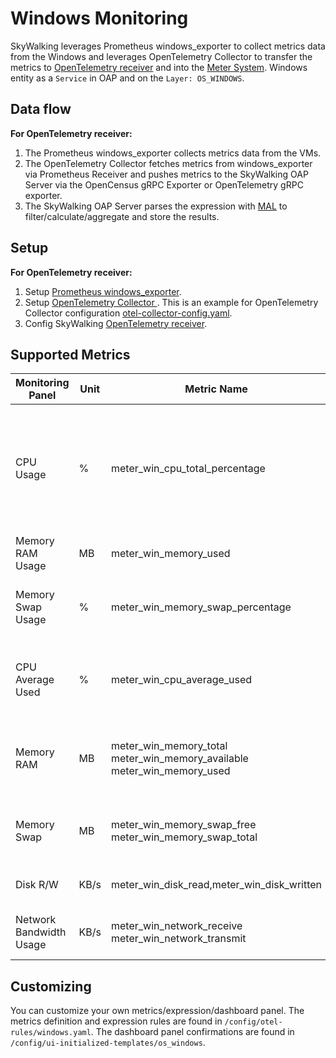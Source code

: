 # Windows Monitoring
SkyWalking leverages Prometheus windows_exporter to collect metrics data from the Windows and leverages OpenTelemetry Collector to transfer the metrics to
[OpenTelemetry receiver](opentelemetry-receiver.md) and into the [Meter System](./../../concepts-and-designs/meter.md).
Windows entity as a `Service` in OAP and on the `Layer: OS_WINDOWS`.

## Data flow
**For OpenTelemetry receiver:**
1. The Prometheus windows_exporter collects metrics data from the VMs.
2. The OpenTelemetry Collector fetches metrics from windows_exporter via Prometheus Receiver and pushes metrics to the SkyWalking OAP Server via the OpenCensus gRPC Exporter or OpenTelemetry gRPC exporter.
3. The SkyWalking OAP Server parses the expression with [MAL](../../concepts-and-designs/mal.md) to filter/calculate/aggregate and store the results.

## Setup
**For OpenTelemetry receiver:**
1. Setup [Prometheus windows_exporter](https://github.com/prometheus-community/windows_exporter).
2. Setup [OpenTelemetry Collector ](https://opentelemetry.io/docs/collector/). This is an example for OpenTelemetry Collector configuration [otel-collector-config.yaml](../../../../test/e2e-v2/cases/vm/prometheus-node-exporter/otel-collector-config.yaml).
3. Config SkyWalking [OpenTelemetry receiver](opentelemetry-receiver.md).

## Supported Metrics

| Monitoring Panel             | Unit | Metric Name                                                                                                             | Description                                                                                    | Data Source                                         |
|------------------------------|------|-------------------------------------------------------------------------------------------------------------------------|------------------------------------------------------------------------------------------------|-----------------------------------------------------|
| CPU Usage                    | %    | meter_win_cpu_total_percentage                                                                                           | The total percentage usage of the CPU core. If there are 2 cores, the maximum usage is 200%.   | Prometheus node-exporter |
| Memory RAM Usage             | MB   | meter_win_memory_used                                                                                                  | The total RAM usage                                                                            | Prometheus node-exporter |
| Memory Swap Usage            | %    | meter_win_memory_swap_percentage                                                                                    | The percentage usage of swap memory                                                            | Prometheus node-exporter |
| CPU Average Used             | %    | meter_win_cpu_average_used                                                                                              | The percentage usage of the CPU core in each mode                                              | Prometheus node-exporter |
| Memory RAM                   | MB   | meter_win_memory_total<br />meter_win_memory_available<br />meter_win_memory_used                                          | The RAM statistics, including Total / Available / Used                                         | Prometheus node-exporter |
| Memory Swap                  | MB   | meter_win_memory_swap_free<br />meter_win_memory_swap_total                                                               | Swap memory statistics, including Free / Total                                                 | Prometheus node-exporter |                                                                                         | The percentage usage of the file system at each mount point                                    | Prometheus node-exporter |
| Disk R/W                     | KB/s | meter_win_disk_read,meter_win_disk_written                                                                                | The disk read and written                                                                      | Prometheus node-exporter |
| Network Bandwidth Usage      | KB/s | meter_win_network_receive<br />meter_win_network_transmit                                                                 | The network receive and transmit                                                               | Prometheus node-exporter |                                                                                     | The number of file descriptors allocated                                                       | Prometheus node-exporter |

## Customizing
You can customize your own metrics/expression/dashboard panel.
The metrics definition and expression rules are found in `/config/otel-rules/windows.yaml`.
The dashboard panel confirmations are found in `/config/ui-initialized-templates/os_windows`.
